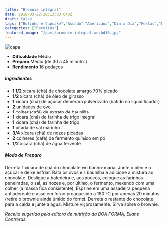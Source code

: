```yaml
---
title: "Brownie integral"
date: 2018-03-22T20:13:03.643Z
draft: false
tags: ["Bolinho e Cupcake","Assado","Americana","Dia a Dia","Festas","brownie","Receitas","Receitas com chocolate","Receitas rápidas","Receitas simples e fáceis"]
categories: ["Receitas"]
featured_image: "/post/brownie-integral.aecbd36.jpg"
---
```


![capa](/post/brownie-integral.aecbd36.jpg)

*   **Dificuldade** Médio
*   **Preparo** Médio (de 30 a 45 minutos)
*   **Rendimento** 16 pedaços

##### Ingredientes

*   **1 1/2** xícara (chá) de chocolate amargo 70% picado
*   **1/2** xícara (chá) de óleo de girassol
*   **1** xícara (chá) de açúcar demerara pulverizado (batido no liquidificador)
*   **2** unidades de ovo
*   **1** colher (café) de extrato de baunilha
*   **1** xícara (chá) de farinha de trigo integral
*   **1** xícara (chá) de farinha de trigo
*   **1** pitada de sal marinho
*   **3/4** xícara (chá) de nozes picadas
*   **2** colheres (café) de fermento químico em pó
*   **1/2** xícara (chá) de água fervente

##### Modo de Preparo

Derreta 1 xícara de chá do chocolate em banho-maria. Junte o óleo e o açúcar e deixe esfriar. Bata os ovos e a baunilha e adicione a mistura ao chocolate. Desligue a batedeira e, aos poucos, coloque as farinhas peneiradas, o sal, as nozes e, por último, o fermento, mexendo com uma colher (a massa fica consistente). Espalhe em uma assadeira pequena antiaderente e asse em forno preaquecido a 180 °C por apenas 20 minutos (retire o brownie ainda úmido do forno). Derreta o restante do chocolate para a calda e junte a água. Misture vigorosamente. Sirva sobre o brownie.

_Receita sugerida pela editora de nutrição da BOA FORMA, Eliane Contreras._
